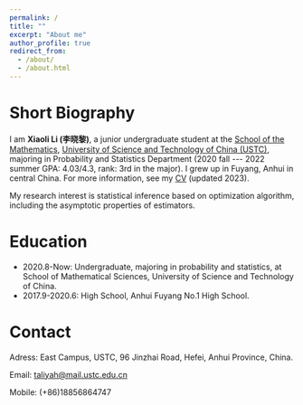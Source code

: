```yaml
---
permalink: /
title: ""
excerpt: "About me"
author_profile: true
redirect_from: 
  - /about/
  - /about.html
---
```


Short Biography
===

I am **Xiaoli Li (李晓黎)**, a junior undergraduate student at the [School of the Mathematics](http://math.ustc.edu.cn), [University of Science and Technology of China (USTC)](http://en.ustc.edu.cn/), majoring in Probability and Statistics Department (2020 fall --- 2022 summer GPA: 4.03/4.3, rank: 3rd in the major). I grew up in Fuyang, Anhui in central China. For more information, see my [CV](https://xiaolili2002.github.io/cv/) (updated 2023).

My research interest is statistical inference based on optimization algorithm, including the asymptotic properties of estimators.

Education
===
* 2020.8-Now: Undergraduate, majoring in probability and statistics, at School of Mathematical Sciences, University of Science and Technology of China.
* 2017.9-2020.6: High School, Anhui Fuyang No.1 High School.

Contact
===

Adress: East Campus, USTC, 96 Jinzhai Road, Hefei, Anhui Province, China.

Email: taliyah@mail.ustc.edu.cn

Mobile: (+86)18856864747
